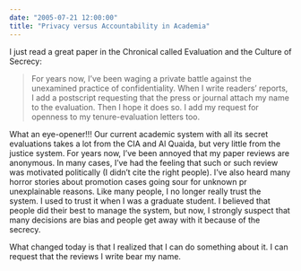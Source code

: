 ```yaml
---
date: "2005-07-21 12:00:00"
title: "Privacy versus Accountability in Academia"
---
```




I just read a great paper in the Chronical called Evaluation and the Culture of Secrecy:

> For years now, I&rsquo;ve been waging a private battle against the unexamined practice of confidentiality. When I write readers&rsquo; reports, I add a postscript requesting that the press or journal attach my name to the evaluation. Then I hope it does so. I add my request for openness to my tenure-evaluation letters too.


What an eye-opener!!! Our current academic system with all its secret evaluations takes a lot from the CIA and Al Quaida, but very little from the justice system.
For years now, I&rsquo;ve been annoyed that my paper reviews are anonymous. In many cases, I&rsquo;ve had the feeling that such or such review was motivated politically (I didn&rsquo;t cite the right people). I&rsquo;ve also heard many horror stories about promotion cases going sour for unknown pr unexplainable reasons. Like many people, I no longer really trust the system. I used to trust it when I was a graduate student. I believed that people did their best to manage the system, but now, I strongly suspect that many decisions are bias and people get away with it because of the secrecy.

What changed today is that I realized that I can do something about it. I can request that the reviews I write bear my name.


